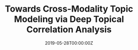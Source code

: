 ---
title: "Towards Cross-Modality Topic Modeling via Deep Topical Correlation Analysis"
authors:
- Jun Peng
- Yiyi Zhou
- Xiaoshuai Sun
- Jinsong Su
- Rongrong Ji
author_notes:
- 
- 
- 
- 
- 
date: "2019-05-28T00:00:00Z"
publishDate: "2025-05-28T17:52:23+00:00"
publication_types: []
publication: "**In Proc. of ICASSP 2019.** (CCF-B类)"
---